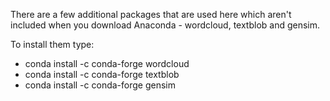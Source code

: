 There are a few additional packages that are used here which aren't included when you download Anaconda - wordcloud, textblob and gensim.


To install them type:
<ul>
<li>conda install -c conda-forge wordcloud</li>
<li>conda install -c conda-forge textblob</li>
<li>conda install -c conda-forge gensim</li>
</ul>
